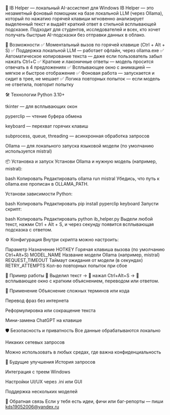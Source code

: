 🧠 IB Helper — локальный AI-ассистент для Windows
IB Helper — это незаметный фоновый помощник на базе локальной LLM (через Ollama), который по нажатию горячей клавиши мгновенно анализирует выделенный текст и выдаёт краткий ответ в стильной всплывающей подсказке. Подходит для студентов, исследователей и всех, кто хочет получать быстрые AI-подсказки без отправки данных в облако.

🚀 Возможности
✅ Моментальный вызов по горячей клавише (Ctrl + Alt + S)
✅ Поддержка локальной LLM — работает офлайн, через ollama.exe
✅ Автоматическое копирование текста — даже если пользователь забыл нажать Ctrl+C
✅ Краткие и лаконичные ответы — модель просится отвечать в 4 предложениях
✅ Всплывающее окно с анимацией — мягкое и быстрое отображение
✅ Фоновая работа — запускается и сидит в трее, не мешает
✅ Логика повторных попыток — если модель не ответила, повторит попытку

🛠 Технологии
Python 3.10+

tkinter — для всплывающих окон

pyperclip — чтение буфера обмена

keyboard — перехват горячих клавиш

subprocess, queue, threading — асинхронная обработка запросов

Ollama — для локального запуска языковой модели (по умолчанию используется mistral)

📦 Установка и запуск
Установи Ollama и нужную модель (например, mistral):

bash
Копировать
Редактировать
ollama run mistral
Убедись, что путь к ollama.exe прописан в OLLAMA_PATH.

Установи зависимости Python:

bash
Копировать
Редактировать
pip install pyperclip keyboard
Запусти скрипт:

bash
Копировать
Редактировать
python ib_helper.py
Выдели любой текст, нажми Ctrl + Alt + S, и через секунду появится всплывающая подсказка с ответом.

⚙️ Конфигурация
Внутри скрипта можно настроить:

Параметр	Назначение
HOTKEY	Горячая клавиша вызова (по умолчанию Ctrl+Alt+S)
MODEL_NAME	Название модели Ollama (например, mistral)
REQUEST_TIMEOUT	Таймаут ожидания от модели (в секундах)
RETRY_ATTEMPTS	Кол-во повторных попыток при сбое

📸 Пример работы
🔘 Выделил текст → 🔘 нажал Ctrl+Alt+S → 💬 всплывающее окно с кратким объяснением, переводом или ответом.

🧠 Применение
Объяснение сложных терминов или кода

Перевод фраз без интернета

Реформулировка или сокращение текста

Мини-замена ChatGPT на клавише

🛡 Безопасность и приватность
Все данные обрабатываются локально

Никаких сетевых запросов

Можно использовать в любых средах, где важна конфиденциальность

📎 Будущие улучшения
История запросов

Интеграция с треем Windows

Настройки UI/UX через .ini или GUI

Поддержка нескольких моделей

📩 Обратная связь
Если у тебя есть идеи, фичи или баг-репорты — пиши kds19052006@yandex.ru

